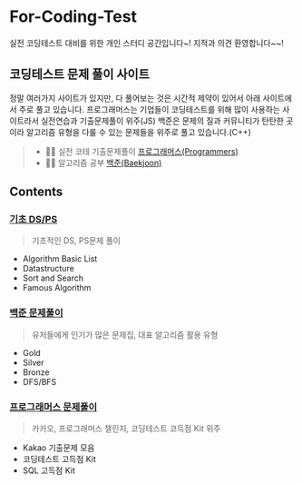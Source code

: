 # For-Coding-Test
 실전 코딩테스트 대비를 위한 개인 스터디 공간입니다~! 지적과 의견 환영합니다~~!

## 코딩테스트 문제 풀이 사이트
정말 여러가지 사이트가 있지만, 다 풀어보는 것은 시간적 제약이 있어서 아래 사이트에서 주로 풀고 있습니다. 프로그래머스는 기업들이 코딩테스트를 위해 많이 사용하는 사이트라서 실전연습과 기출문제풀이 위주(JS) 백준은 문제의 질과 커뮤니티가 탄탄한 곳이라 알고리즘 유형을 다룰 수 있는 문제들을 위주로 풀고 있습니다.(C++)
>   - 👊🏻 실전 코테 기출문제풀이 [프로그래머스(Programmers)](https://programmers.co.kr/)
>   - 🙏🏻 알고리즘 공부 [백준(Baekjoon)](https://www.acmicpc.net/)

## Contents
### [기초 DS/PS](https://github.com/ss-won/For-Coding-Test/blob/master/Basic/basic.md)
> 기초적인 DS, PS문제 풀이
- Algorithm Basic List
- Datastructure
- Sort and Search
- Famous Algorithm

### [백준 문제풀이](https://github.com/ss-won/For-Coding-Test/blob/master/Baekjoon/baekjoon.md)  
> 유저들에게 인기가 많은 문제집, 대표 알고리즘 활용 유형
- Gold
- Silver
- Bronze
- DFS/BFS

### [프로그래머스 문제풀이](https://github.com/ss-won/For-Coding-Test/blob/master/Programmers/programmers.md)  
> 카카오, 프로그래머스 챌린지, 코딩테스트 코득점 Kit 위주
- Kakao 기출문제 모음
- 코딩테스트 고득점 Kit
- SQL 고득점 Kit
